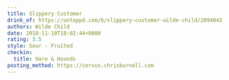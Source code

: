```yaml
---
title: Slippery Customer
drink_of: https://untappd.com/b/slippery-customer-wilde-child/2094043
authors: Wilde Child
date: 2018-11-10T18:02:44+0000
rating: 3.5
style: Sour - Fruited
checkin:
  title: Hare & Hounds
posting_method: https://corvus.chrisburnell.com
---
```

